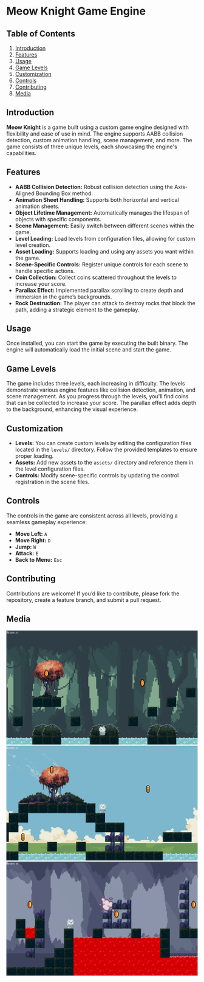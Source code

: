 # Meow Knight Game Engine

## Table of Contents
1. [Introduction](#introduction)
2. [Features](#features)
3. [Usage](#usage)
4. [Game Levels](#game-levels)
5. [Customization](#customization)
6. [Controls](#controls)
7. [Contributing](#contributing)
8. [Media](#media)

## Introduction
**Meow Knight** is a game built using a custom game engine designed with flexibility and ease of use in mind. The engine supports AABB collision detection, custom animation handling, scene management, and more. The game consists of three unique levels, each showcasing the engine's capabilities.

## Features
- **AABB Collision Detection:** Robust collision detection using the Axis-Aligned Bounding Box method.
- **Animation Sheet Handling:** Supports both horizontal and vertical animation sheets.
- **Object Lifetime Management:** Automatically manages the lifespan of objects with specific components.
- **Scene Management:** Easily switch between different scenes within the game.
- **Level Loading:** Load levels from configuration files, allowing for custom level creation.
- **Asset Loading:** Supports loading and using any assets you want within the game.
- **Scene-Specific Controls:** Register unique controls for each scene to handle specific actions.
- **Coin Collection:** Collect coins scattered throughout the levels to increase your score.
- **Parallax Effect:** Implemented parallax scrolling to create depth and immersion in the game’s backgrounds.
- **Rock Destruction:** The player can attack to destroy rocks that block the path, adding a strategic element to the gameplay.

## Usage
Once installed, you can start the game by executing the built binary. The engine will automatically load the initial scene and start the game.

## Game Levels
The game includes three levels, each increasing in difficulty. The levels demonstrate various engine features like collision detection, animation, and scene management. As you progress through the levels, you'll find coins that can be collected to increase your score. The parallax effect adds depth to the background, enhancing the visual experience. 

## Customization
- **Levels:** You can create custom levels by editing the configuration files located in the `levels/` directory. Follow the provided templates to ensure proper loading.
- **Assets:** Add new assets to the `assets/` directory and reference them in the level configuration files.
- **Controls:** Modify scene-specific controls by updating the control registration in the scene files.

## Controls
The controls in the game are consistent across all levels, providing a seamless gameplay experience:

- **Move Left:** `A`
- **Move Right:** `D`
- **Jump:** `W`
- **Attack:** `E`
- **Back to Menu:** `Esc`

## Contributing
Contributions are welcome! If you’d like to contribute, please fork the repository, create a feature branch, and submit a pull request.

## Media
![](media/1.png)
![](media/2.png)
![](media/3.png)
	